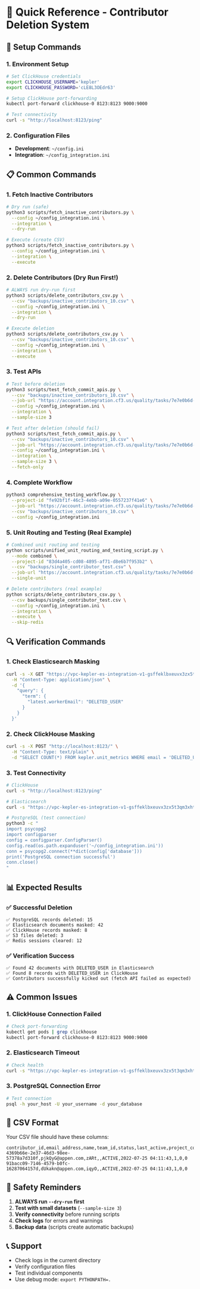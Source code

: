 # 🚀 Quick Reference - Contributor Deletion System

## 🔧 Setup Commands

### 1. Environment Setup
```bash
# Set ClickHouse credentials
export CLICKHOUSE_USERNAME='kepler'
export CLICKHOUSE_PASSWORD='cLE8L3OEdr63'

# Setup ClickHouse port-forwarding
kubectl port-forward clickhouse-0 8123:8123 9000:9000

# Test connectivity
curl -s "http://localhost:8123/ping"
```

### 2. Configuration Files
- **Development**: `~/config.ini`
- **Integration**: `~/config_integration.ini`

## 📋 Common Commands

### 1. Fetch Inactive Contributors
```bash
# Dry run (safe)
python3 scripts/fetch_inactive_contributors.py \
  --config ~/config_integration.ini \
  --integration \
  --dry-run

# Execute (create CSV)
python3 scripts/fetch_inactive_contributors.py \
  --config ~/config_integration.ini \
  --integration \
  --execute
```

### 2. Delete Contributors (Dry Run First!)
```bash
# ALWAYS run dry-run first
python3 scripts/delete_contributors_csv.py \
  --csv "backups/inactive_contributors_10.csv" \
  --config ~/config_integration.ini \
  --integration \
  --dry-run

# Execute deletion
python3 scripts/delete_contributors_csv.py \
  --csv "backups/inactive_contributors_10.csv" \
  --config ~/config_integration.ini \
  --integration \
  --execute
```

### 3. Test APIs
```bash
# Test before deletion
python3 scripts/test_fetch_commit_apis.py \
  --csv "backups/inactive_contributors_10.csv" \
  --job-url "https://account.integration.cf3.us/quality/tasks/7e7e0b6d-c0ba-47e3-86a3-fd5e1b5dd468?secret=jFJFscUqSotzavqU7dIk8tk16kXgC7mtnoB8B8mXGFfCZU" \
  --config ~/config_integration.ini \
  --integration \
  --sample-size 3

# Test after deletion (should fail)
python3 scripts/test_fetch_commit_apis.py \
  --csv "backups/inactive_contributors_10.csv" \
  --job-url "https://account.integration.cf3.us/quality/tasks/7e7e0b6d-c0ba-47e3-86a3-fd5e1b5dd468?secret=jFJFscUqSotzavqU7dIk8tk16kXgC7mtnoB8B8mXGFfCZU" \
  --config ~/config_integration.ini \
  --integration \
  --sample-size 3 \
  --fetch-only
```

### 4. Complete Workflow
```bash
python3 comprehensive_testing_workflow.py \
  --project-id "fe92bf1f-46c3-4ebb-a09e-0557237f41e6" \
  --job-url "https://account.integration.cf3.us/quality/tasks/7e7e0b6d-c0ba-47e3-86a3-fd5e1b5dd468?secret=jFJFscUqSotzavqU7dIk8tk16kXgC7mtnoB8B8mXGFfCZU" \
  --csv "backups/inactive_contributors_10.csv" \
  --config ~/config_integration.ini
```

### 5. Unit Routing and Testing (Real Example)
```bash
# Combined unit routing and testing
python scripts/unified_unit_routing_and_testing_script.py \
  --mode combined \
  --project-id "83d4a405-cd08-4895-af71-d8e6b7f953b2" \
  --csv "backups/single_contributor_test.csv" \
  --job-url "https://account.integration.cf3.us/quality/tasks/7e7e0b6d-c0ba-47e3-86a3-fd5e1b5dd468?secret=jFJFscUqSotzavqU7dIk8tk16kXgC7mtnoB8B8mXGFfCZU" \
  --single-unit

# Delete contributors (real example)
python scripts/delete_contributors_csv.py \
  --csv backups/single_contributor_test.csv \
  --config ~/config_integration.ini \
  --integration \
  --execute \
  --skip-redis
```

## 🔍 Verification Commands

### 1. Check Elasticsearch Masking
```bash
curl -s -X GET "https://vpc-kepler-es-integration-v1-gsffeklbxeuvx3zx5t3qm3xht4.us-east-1.es.amazonaws.com/project-your-project-id/_search" \
  -H "Content-Type: application/json" \
  -d '{
    "query": {
      "term": {
        "latest.workerEmail": "DELETED_USER"
      }
    }
  }'
```

### 2. Check ClickHouse Masking
```bash
curl -s -X POST "http://localhost:8123/" \
  -H "Content-Type: text/plain" \
  -d "SELECT COUNT(*) FROM kepler.unit_metrics WHERE email = 'DELETED_USER'"
```

### 3. Test Connectivity
```bash
# ClickHouse
curl -s "http://localhost:8123/ping"

# Elasticsearch
curl -s "https://vpc-kepler-es-integration-v1-gsffeklbxeuvx3zx5t3qm3xht4.us-east-1.es.amazonaws.com/_cluster/health"

# PostgreSQL (test connection)
python3 -c "
import psycopg2
import configparser
config = configparser.ConfigParser()
config.read(os.path.expanduser('~/config_integration.ini'))
conn = psycopg2.connect(**dict(config['database']))
print('PostgreSQL connection successful')
conn.close()
"
```

## 📊 Expected Results

### ✅ Successful Deletion
```
✅ PostgreSQL records deleted: 15
✅ Elasticsearch documents masked: 42
✅ ClickHouse records masked: 8
✅ S3 files deleted: 3
✅ Redis sessions cleared: 12
```

### ✅ Verification Success
```
✅ Found 42 documents with DELETED_USER in Elasticsearch
✅ Found 8 records with DELETED_USER in ClickHouse
✅ Contributors successfully kicked out (fetch API failed as expected)
```

## ⚠️ Common Issues

### 1. ClickHouse Connection Failed
```bash
# Check port-forwarding
kubectl get pods | grep clickhouse
kubectl port-forward clickhouse-0 8123:8123 9000:9000
```

### 2. Elasticsearch Timeout
```bash
# Check health
curl -s "https://vpc-kepler-es-integration-v1-gsffeklbxeuvx3zx5t3qm3xht4.us-east-1.es.amazonaws.com/_cluster/health"
```

### 3. PostgreSQL Connection Error
```bash
# Test connection
psql -h your_host -U your_username -d your_database
```

## 🎯 CSV Format

Your CSV file should have these columns:
```csv
contributor_id,email_address,name,team_id,status,last_active,project_count,active_project_count,inactive_project_count
4369b66e-2e37-46d3-98ee-57378a7d310f,pjkQyG@appen.com,zARt,,ACTIVE,2022-07-25 04:11:43,1,0,0
91bacc09-7146-4579-b0fc-16287064157d,dUkakn@appen.com,iqyO,,ACTIVE,2022-07-25 04:11:43,1,0,0
```

## 🚨 Safety Reminders

1. **ALWAYS run `--dry-run` first**
2. **Test with small datasets** (`--sample-size 3`)
3. **Verify connectivity** before running scripts
4. **Check logs** for errors and warnings
5. **Backup data** (scripts create automatic backups)

## 📞 Support

- Check logs in the current directory
- Verify configuration files
- Test individual components
- Use debug mode: `export PYTHONPATH=.`
